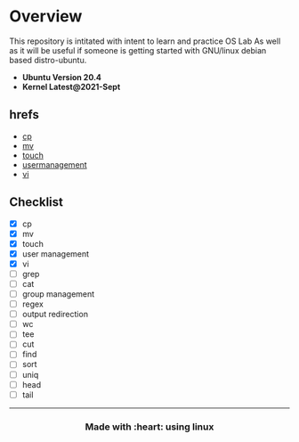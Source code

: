 # Overview
This repository is intitated with intent to learn and practice OS Lab
As well as it will be useful if someone is getting started with GNU/linux debian based distro-ubuntu.

- **Ubuntu Version 20.4**
- **Kernel Latest@2021-Sept**

## hrefs

   - [cp](https://github.com/cat903/linux101/tree/main/cp)
   - [mv](https://github.com/cat903/linux101/tree/main/misc)
   - [touch](https://github.com/cat903/linux101/tree/main/touch)
   - [usermanagement](https://github.com/cat903/linux101/tree/main/usermanagement)
   - [vi](https://github.com/cat903/linux101/tree/main/vi)


   ## Checklist

   - [x] cp
   - [x] mv
   - [x] touch
   - [x] user management
   - [x] vi
   - [ ] grep
   - [ ] cat
   - [ ] group management
   - [ ] regex
   - [ ] output redirection
   - [ ] wc
   - [ ] tee
   - [ ] cut
   - [ ] find
   - [ ] sort
   - [ ] uniq
   - [ ] head
   - [ ] tail

<hr>

   <h3 align="center"> Made with :heart: using linux </h3>